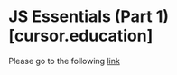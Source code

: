 # JS Essentials (Part 1)[cursor.education]

Please go to the following [link](https://helengladun.github.io/cursor/JS-Essentials/) 
